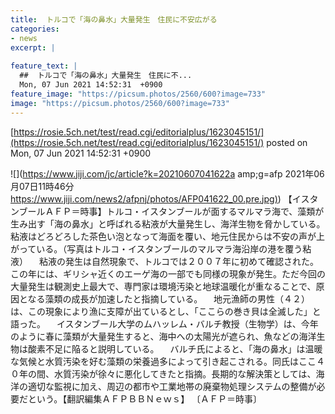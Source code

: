 ```yaml
---
title:  トルコで「海の鼻水」大量発生　住民に不安広がる  
categories:
- news
excerpt: |
  
feature_text: |
  ##  トルコで「海の鼻水」大量発生　住民に不...
  Mon, 07 Jun 2021 14:52:31  +0900
feature_image: "https://picsum.photos/2560/600?image=733"
image: "https://picsum.photos/2560/600?image=733"
---
```


[https://rosie.5ch.net/test/read.cgi/editorialplus/1623045151/](https://rosie.5ch.net/test/read.cgi/editorialplus/1623045151/)
posted on Mon, 07 Jun 2021 14:52:31  +0900

<!--more-->

![](https://www.jiji.com/jc/article?k=20210607041622a amp;g=afp 2021年06月07日11時46分 [https://www.jiji.com/news2/afpnj/photos/AFP041622_00.pre.jpg)](https://www.jiji.com/news2/afpnj/photos/AFP041622_00.pre.jpg)) 【イスタンブールＡＦＰ＝時事】トルコ・イスタンブールが面するマルマラ海で、藻類が生み出す「海の鼻水」と呼ばれる粘液が大量発生し、海洋生物を脅かしている。粘液はどろどろした茶色い泡となって海面を覆い、地元住民からは不安の声が上がっている。（写真はトルコ・イスタンブールのマルマラ海沿岸の港を覆う粘液） 　粘液の発生は自然現象で、トルコでは２００７年に初めて確認された。この年には、ギリシャ近くのエーゲ海の一部でも同様の現象が発生。ただ今回の大量発生は観測史上最大で、専門家は環境汚染と地球温暖化が重なることで、原因となる藻類の成長が加速したと指摘している。 　地元漁師の男性（４２）は、この現象により漁に支障が出ているとし、「ここらの巻き貝は全滅した」と語った。 　イスタンブール大学のムハッレム・バルチ教授（生物学）は、今年のように春に藻類が大量発生すると、海中への太陽光が遮られ、魚などの海洋生物は酸素不足に陥ると説明している。 　バルチ氏によると、「海の鼻水」は温暖な気候と水質汚染を好む藻類の栄養過多によって引き起こされる。同氏はここ４０年の間、水質汚染が徐々に悪化してきたと指摘。長期的な解決策としては、海洋の適切な監視に加え、周辺の都市や工業地帯の廃棄物処理システムの整備が必要だという。【翻訳編集ＡＦＰＢＢＮｅｗｓ】 〔ＡＦＰ＝時事〕
